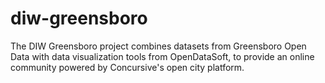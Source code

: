 # diw-greensboro

The DIW Greensboro project combines datasets from Greensboro Open Data with data visualization tools from OpenDataSoft, to provide an online community powered by Concursive's open city platform.

